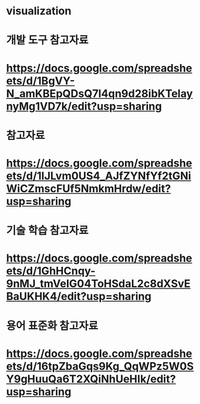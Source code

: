 # visualization

# 개발 도구 참고자료
# https://docs.google.com/spreadsheets/d/1BgVY-N_amKBEpQDsQ7l4qn9d28ibKTelaynyMg1VD7k/edit?usp=sharing

# 참고자료
# https://docs.google.com/spreadsheets/d/1lJLvm0US4_AJfZYNfYf2tGNiWiCZmscFUf5NmkmHrdw/edit?usp=sharing

# 기술 학습 참고자료
# https://docs.google.com/spreadsheets/d/1GhHCnqy-9nMJ_tmVeIG04ToHSdaL2c8dXSvEBaUKHK4/edit?usp=sharing

# 용어 표준화 참고자료
# https://docs.google.com/spreadsheets/d/16tpZbaGqs9Kg_QqWPz5W0SY9gHuuQa6T2XQiNhUeHIk/edit?usp=sharing
